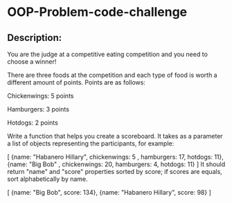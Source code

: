 # OOP-Problem-code-challenge

## Description:
You are the judge at a competitive eating competition and you need to choose a winner!

There are three foods at the competition and each type of food is worth a different amount of points. Points are as follows:

Chickenwings: 5 points

Hamburgers: 3 points

Hotdogs: 2 points

Write a function that helps you create a scoreboard. It takes as a parameter a list of objects representing the participants, for example:

[
{name: "Habanero Hillary", chickenwings: 5 , hamburgers: 17, hotdogs: 11},
{name: "Big Bob" , chickenwings: 20, hamburgers: 4, hotdogs: 11}
]
It should return "name" and "score" properties sorted by score; if scores are equals, sort alphabetically by name.

[
{name: "Big Bob", score: 134},
{name: "Habanero Hillary", score: 98}
]
